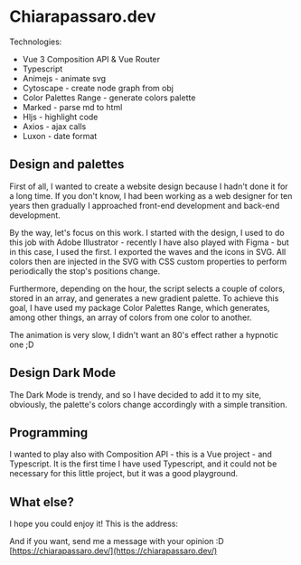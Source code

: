 # Chiarapassaro.dev
Technologies:
* Vue 3 Composition API & Vue Router 
* Typescript
* Animejs - animate svg
* Cytoscape - create node graph from obj
* Color Palettes Range - generate colors palette
* Marked - parse md to html
* Hljs - highlight code 
* Axios - ajax calls
* Luxon - date format

## Design and palettes
First of all, I wanted to create a website design because I hadn't done it for a long time.
If you don't know, I had been working as a web designer for ten years then gradually I approached front-end development and back-end development.

By the way, let's focus on this work.
I started with the design, I used to do this job with Adobe Illustrator - recently I have also played with Figma - but in this case, I used the first.
I exported the waves and the icons in SVG. 
All colors then are injected in the SVG with CSS custom properties to perform periodically the stop's positions change.

Furthermore, depending on the hour, the script selects a couple of colors, stored in an array, and generates a new gradient palette. To achieve this goal, I have used my package Color Palettes Range, which generates, among other things, an array of colors from one color to another.

The animation is very slow, I didn't want an 80's effect rather a hypnotic one ;D

## Design Dark Mode
The Dark Mode is trendy, and so I have decided to add it to my site, obviously, the palette's colors change accordingly with a simple transition.

## Programming
I wanted to play also with Composition API  - this is a Vue project - and Typescript.
It is the first time I have used Typescript, and it could not be necessary for this little project, but it was a good playground.

## What else?
I hope you could enjoy it!
This is the address:

And if you want, send me a message with your opinion :D
<br/>
[https://chiarapassaro.dev/](https://chiarapassaro.dev/)

